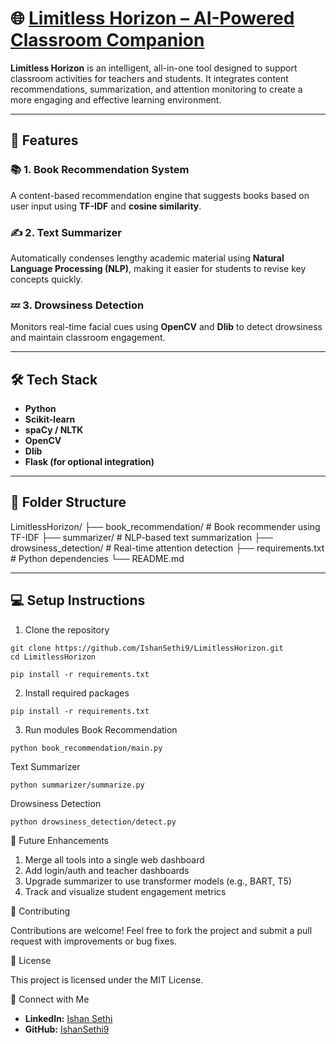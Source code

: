 # 🌐 [Limitless Horizon – AI-Powered Classroom Companion](https://devfolio.co/projects/limitless-horizon-610d)

**Limitless Horizon** is an intelligent, all-in-one tool designed to support classroom activities for teachers and students. It integrates content recommendations, summarization, and attention monitoring to create a more engaging and effective learning environment.

---

## 🚀 Features

### 📚 1. Book Recommendation System
A content-based recommendation engine that suggests books based on user input using **TF-IDF** and **cosine similarity**.

### ✍️ 2. Text Summarizer
Automatically condenses lengthy academic material using **Natural Language Processing (NLP)**, making it easier for students to revise key concepts quickly.

### 💤 3. Drowsiness Detection
Monitors real-time facial cues using **OpenCV** and **Dlib** to detect drowsiness and maintain classroom engagement.

---

## 🛠️ Tech Stack

- **Python**
- **Scikit-learn**
- **spaCy / NLTK**
- **OpenCV**
- **Dlib**
- **Flask (for optional integration)**

---

## 📁 Folder Structure
LimitlessHorizon/
├── book_recommendation/ # Book recommender using TF-IDF
├── summarizer/ # NLP-based text summarization
├── drowsiness_detection/ # Real-time attention detection
├── requirements.txt # Python dependencies
└── README.md


---

## 💻 Setup Instructions

1. Clone the repository
```
git clone https://github.com/IshanSethi9/LimitlessHorizon.git
cd LimitlessHorizon

pip install -r requirements.txt

```
2. Install required packages
```
pip install -r requirements.txt
```

3. Run modules
Book Recommendation
```
python book_recommendation/main.py
```
Text Summarizer
```
python summarizer/summarize.py
```
Drowsiness Detection
```
python drowsiness_detection/detect.py
```


🌟 Future Enhancements
1. Merge all tools into a single web dashboard
2. Add login/auth and teacher dashboards
3. Upgrade summarizer to use transformer models (e.g., BART, T5)
4. Track and visualize student engagement metrics


🤝 Contributing

Contributions are welcome! Feel free to fork the project and submit a pull request with improvements or bug fixes.

📄 License

This project is licensed under the MIT License.

🔗 Connect with Me
- **LinkedIn:** [Ishan Sethi](https://www.linkedin.com/in/ishansethi09/)
- **GitHub:** [IshanSethi9](https://github.com/IshanSethi9)


